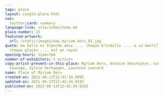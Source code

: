 ```yaml
---
tags: place
layout: single-place.html
seo:
  twitter:card: summary
language-link: site/index/home.md
place-number: 15
featured-artwork:
  url: /static/images/waw_myriam_deru_01.jpg
quote: ma belle et blanche amie .... chaque brindille .... a sa mantille ....
  chaque glaçon .... est un rayon
opening-hours: 11am>7pm
number-of-exhibitors: 5 artists
copy-artist-present-in-this-place: Myriam Deru, Antoine Deschuyter, Caroline
  Sauvage, Sylvie Verhaegen, Laurence Leonard
name: Place of Myriam Deru
created-on: 2021-08-13T12:41:34.909Z
updated-on: 2021-08-13T12:41:34.918Z
published-on: 2021-08-13T12:41:34.926Z
---
```

